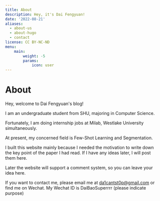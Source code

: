 ```yaml
---
title: About
description: Hey, it's Dai Fengyuan!
date: '2022-08-21'
aliases:
  - about-us
  - about-hugo
  - contact
license: CC BY-NC-ND
menu:
    main: 
        weight: -5
        params:
            icon: user
---
```



# About

Hey, welcome to Dai Fengyuan's blog!

I am an undergraduate student from SHU, majoring in Computer Science. 

Fortunately, I am doing internship jobs at Milab, Westlake University simultaneously. 

At present, my concerned field is Few-Shot Learning and Segmentation. 

I built this website mainly because I needed the motivation to write down the key point of the paper I had read. If I have any ideas later, I will post them here.

Later the website will support a comment system, so you can leave your idea here.

If you want to contact me, please email me at da1cantst0p@gmail.com or find me on Wechat. My Wechat ID is DaiBaoSuperrrr (please indicate purpose) 

